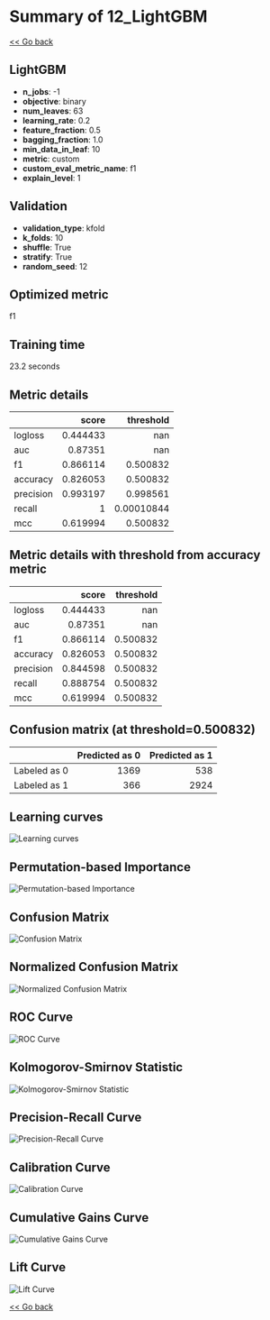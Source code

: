 # Summary of 12_LightGBM

[<< Go back](../README.md)


## LightGBM
- **n_jobs**: -1
- **objective**: binary
- **num_leaves**: 63
- **learning_rate**: 0.2
- **feature_fraction**: 0.5
- **bagging_fraction**: 1.0
- **min_data_in_leaf**: 10
- **metric**: custom
- **custom_eval_metric_name**: f1
- **explain_level**: 1

## Validation
 - **validation_type**: kfold
 - **k_folds**: 10
 - **shuffle**: True
 - **stratify**: True
 - **random_seed**: 12

## Optimized metric
f1

## Training time

23.2 seconds

## Metric details
|           |    score |    threshold |
|:----------|---------:|-------------:|
| logloss   | 0.444433 | nan          |
| auc       | 0.87351  | nan          |
| f1        | 0.866114 |   0.500832   |
| accuracy  | 0.826053 |   0.500832   |
| precision | 0.993197 |   0.998561   |
| recall    | 1        |   0.00010844 |
| mcc       | 0.619994 |   0.500832   |


## Metric details with threshold from accuracy metric
|           |    score |   threshold |
|:----------|---------:|------------:|
| logloss   | 0.444433 |  nan        |
| auc       | 0.87351  |  nan        |
| f1        | 0.866114 |    0.500832 |
| accuracy  | 0.826053 |    0.500832 |
| precision | 0.844598 |    0.500832 |
| recall    | 0.888754 |    0.500832 |
| mcc       | 0.619994 |    0.500832 |


## Confusion matrix (at threshold=0.500832)
|              |   Predicted as 0 |   Predicted as 1 |
|:-------------|-----------------:|-----------------:|
| Labeled as 0 |             1369 |              538 |
| Labeled as 1 |              366 |             2924 |

## Learning curves
![Learning curves](learning_curves.png)

## Permutation-based Importance
![Permutation-based Importance](permutation_importance.png)
## Confusion Matrix

![Confusion Matrix](confusion_matrix.png)


## Normalized Confusion Matrix

![Normalized Confusion Matrix](confusion_matrix_normalized.png)


## ROC Curve

![ROC Curve](roc_curve.png)


## Kolmogorov-Smirnov Statistic

![Kolmogorov-Smirnov Statistic](ks_statistic.png)


## Precision-Recall Curve

![Precision-Recall Curve](precision_recall_curve.png)


## Calibration Curve

![Calibration Curve](calibration_curve_curve.png)


## Cumulative Gains Curve

![Cumulative Gains Curve](cumulative_gains_curve.png)


## Lift Curve

![Lift Curve](lift_curve.png)



[<< Go back](../README.md)
